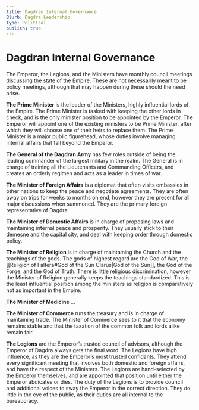```yaml
---
title: Dagdran Internal Governance
Blurb: Dagdra Leadership
Type: Political
publish: true
---
```


# Dagdran Internal Governance

The Emperor, the Legions, and the Ministers have monthly council meetings discussing the state of the Empire. These are not necessarily meant to be policy meetings, although that may happen during these should the need arise.

**The Prime Minister** is the leader of the Ministers, highly influential lords of the Empire. The Prime Minister is tasked with keeping the other lords in check, and is the only minister position to be appointed by the Emperor. The Emperor will appoint one of the existing ministers to be Prime Minister, after which they will choose one of their heirs to replace them. The Prime Minister is a major public figurehead, whose duties involve managing internal affairs that fall beyond the Emperor.

**The General of the Dagdran Army** has few roles outside of being the leading commander of the largest military in the realm. The General is in charge of training all the Lieutenants and Commanding Officers, and creates an orderly regimen and acts as a leader in times of war.

**The Minister of Foreign Affairs** is a diplomat that often visits embassies in other nations to keep the peace and negotiate agreements. They are often away on trips for weeks to months on end, however they are present for all major discussions when summoned. They are the primary foreign representative of Dagdra.

**The Minister of Domestic Affairs** is in charge of proposing laws and maintaining internal peace and prosperity. They usually stick to their demesne and the capital city, and deal with keeping order through domestic policy.

**The Minister of Religion** is in charge of maintaining the Church and the teachings of the gods. The gods of highest regard are the God of War, the [[Religion of Faltera#God of the Sun Clarus|God of the Sun]], the God of the Forge, and the God of Truth. There is little religious discrimination, however the Minister of Religion generally keeps the teachings standardized. This is the least influential position among the ministers as religion is comparatively not as important in the Empire.

**The Minister of Medicine** …

**The Minister of Commerce** runs the treasury and is in charge of maintaining trade. The Minister of Commerce sees to it that the economy remains stable and that the taxation of the common folk and lords alike remain fair.

**The Legions** are the Emperor’s trusted council of advisors, although the Emperor of Dagdra always gets the final word. The Legions have high influence, as they are the Emperor’s most trusted confidants. They attend every significant meeting that involves both domestic and foreign affairs, and have the respect of the Ministers. The Legions are hand-selected by the Emperor themselves, and are appointed that position until either the Emperor abdicates or dies. The duty of the Legions is to provide council and additional voices to sway the Emperor in the correct direction. They do little in the eye of the public, as their duties are all internal to the bureaucracy.
